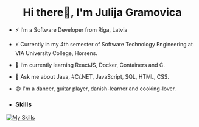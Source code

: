 <h1 align="center"> Hi there👋, I'm Julija Gramovica</h1>

- ⚡ I’m a Software Developer from Riga, Latvia
- ⚡ Currently in my 4th semester of Software Technology Engineering at VIA University College, Horsens.
- 🌱 I’m currently learning ReactJS, Docker, Containers and C.
- 💬 Ask me about Java, #C/.NET, JavaScript, SQL, HTML, CSS.
- 😄 I'm a dancer, guitar player, danish-learner and cooking-lover.

- ### Skills

[![My Skills](https://skillicons.dev/icons?i=java,spring,cs,dotnet,js,react,html,css,figma&theme=light)](https://skillicons.dev)
<!--
**gramovi4a/gramovi4a** is a ✨ _special_ ✨ repository because its `README.md` (this file) appears on your GitHub profile.

Here are some ideas to get you started:

- 🔭 I’m currently working on ...

- 👯 I’m looking to collaborate on ...
- 🤔 I’m looking for help with ...
- 💬 Ask me about ...
- 📫 How to reach me: ...
- 😄 Pronouns: ...
-  Fun fact: ...
-->
